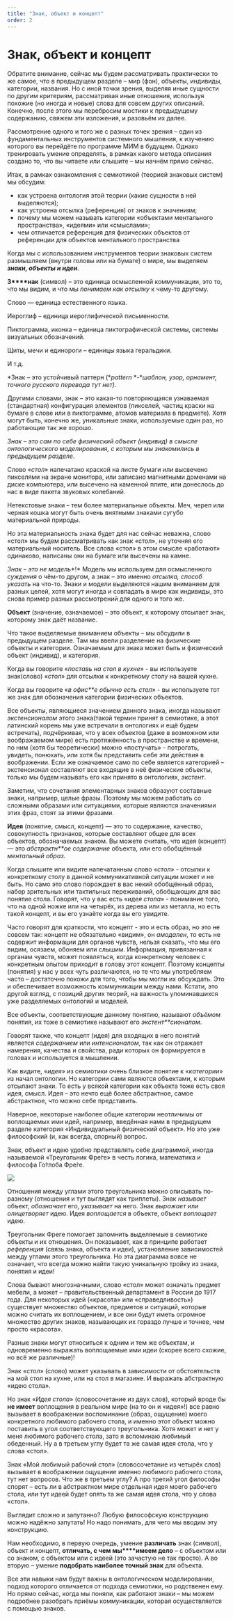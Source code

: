 ```yaml
---
title: "Знак, объект и концепт"
order: 2
---
```


# Знак, объект и концепт

Обратите внимание, сейчас мы будем рассматривать практически то же самое, что в предыдущем разделе – мир (фон), объекты, индивиды, категории, названия. Но с иной точки зрения, выделяя иные сущности по другим критериям, рассматривая иные отношения, используя похожие (но иногда и новые) слова для совсем других описаний. Конечно, после этого мы перебросим мостики к предыдущему содержанию, свяжем эти изложения, и разовьём их далее.

Рассмотрение одного и того же с разных точек зрения – один из фундаментальных инструментов системного мышления, к изучению которого вы перейдёте по программе МИМ в будущем. Однако тренировать умение определять, в рамках какого метода описания создано то, что вы читаете или слышите – мы начнём прямо сейчас.

Итак, в рамках ознакомления с семиотикой (теорией знаковых систем) мы обсудим:

* как устроена онтология этой теории (какие сущности в ней выделяются);
* как устроена отсылка (референция) от знаков к значениям;
* почему мы можем называть категории «объектами ментального пространства», «идеями» или «смыслами»;
* чем отличается референция для физических объектов от референции для объектов ментального пространства

Когда мы с использованием инструментов теории знаковых систем размышляем (внутри головы или на бумаге) о мире, мы выделяем ***знаки, объекты и идеи***.

**З****нак** (символ) – это единица осмысленной коммуникации, это то, что мы видим, и что мы *понимаем как отсылку* к чему-то другому.

Слово — единица естественного языка.

Иероглиф – единица иероглифической письменности.

Пиктограмма, иконка – единица пиктографической системы, системы визуальных обозначений.

Щиты, мечи и единороги – единицы языка геральдики.

И т.д.

*Знак – это устойчивый паттерн (**pattern* *-**шаблон, узор, орнамент, точного русского перевода тут нет).*

Другими словами, знак – это какая-то повторяющаяся узнаваемая (стандартная) конфигурация элементов (пикселей, частиц краски на бумаге в слове или в пиктограмме, атомов материала в предмете). Хотя могут быть, конечно же, уникальные знаки, используемые один раз, но работающие так же хорошо.

*Знак –* *это* *сам по себе* *физический объект (индивид) в смысле онтологического моделирования, с которым мы знакомились в предыдущем разделе*.

Слово «*стол*» напечатано краской на листе бумаги или высвечено пикселями на экране монитора, или записано магнитными доменами на диске компьютера, или высечено на каменной плите, или донеслось до нас в виде пакета звуковых колебаний.

Нетекстовые знаки – тем более материальные объекты. Меч, череп или черная кошка могут быть очень внятными знаками сугубо материальной природы.

Но эта материальность знака будет для нас сейчас неважна, слово «стол» мы будем рассматривать как знак «стол», не уточняя его материальный носитель. Все слова «стол» в этом смысле «работают» одинаково, написаны они на бумаге или высечены на камне.

*Знак – это не модель**!* Модель мы используем для осмысленного *суждения* о чём-то другом, а знак – это именно *отсылка, способ указать* на что-то. Знаки и модели выделяются нашим вниманием для разных целей, хотя могут иногда и совпадать в мире как индивиды, это снова пример разных рассмотрений для одного и того же.

**Объект** (значение, означаемое) – это объект, к которому отсылает знак, которому знак даёт название.

Что такое выделяемые вниманием объекты – мы обсудили в предыдущем разделе. Там мы ввели разделение на физические объекты и категории. Означаемым для знака может быть и физический объект (индивид), и категория.

Когда вы говорите «*поставь на стол в кухне*» - вы используете знак(слово) «*стол*» для отсылки к конкретному столу на вашей кухне.

Когда вы говорите «*в офис**е* *обычно* *есть* *стол*» - вы используете тот же знак для обозначения категории физических объектов.

Все объекты, являющиеся значением данного знака, иногда называют *экстенсионалом* этого знака(такой термин принят в семиотике, а этот латинский корень мы уже встречали в онтологиях и ещё будем встречать), подчёркивая, что у всех объектов (даже в возможном или воображаемом мире) есть протяжённость в пространстве и времени, по ним (хотя бы теоретически) можно «постучать» - потрогать, увидеть, понюхать, или хотя бы представить себе эти действия в воображении. Если же означаемое само по себе является категорией – экстенсионал составляют все входящие в неё физические объекты, только мы будем называть его как принято в онтологиях, *экстент*.

Заметим, что сочетания элементарных знаков образуют составные знаки, например, целые фразы. Поэтому мы можем работать со сложными образами или ситуациями, которые являются значениями этих фраз, стоят за этими фразами.

**Идея** (понятие, смысл, концепт) — это то содержание, качество, совокупность признаков, которые составляют общее для всех объектов, обозначаемых знаком. Вы можете считать, что идея (концепт) — это *абстрактн**ое содержание* объекта, или его обобщённый *ментальный образ.*

Когда слышите или видите напечатанным слово «*стол*» - отсылки к конкретному столу в данной коммуникативной ситуации может и не быть. Но само это слово порождает в вас некий обобщённый образ, набор зрительных или тактильных переживаний, обобщающих для вас понятие стола. Говорят, что у вас есть «*идея стола*» - понимание того, что на одной ножке или на четырёх, из дерева или из металла, но есть такой концепт, и вы его узнаёте когда вы его увидите.

Часто говорят для краткости, что концепт - это и есть образ, но это не совсем так: концепт не обязательно «видим», он *амодален*, то есть не содержит информации для органов чувств, нельзя сказать, что мы его видим, осязаем, обоняем или слышим. Информация, привязанная к органам чувств, может появляться, когда конкретному человек с конкретным опытом приходит в голову этот концепт. Поэтому концепты (понятия) у нас у всех чуть различаются, но те что мы употребляем часто – достаточно похожи для того, чтобы мы могли их обсуждать. Это и обеспечивает возможность коммуникации между нами. Кстати, это другой взгляд, с позиций других теорий, на важность упоминавшихся уже разделяемых онтологий и моделей.

Все объекты, соответствующие данному понятию, называют *объёмом* понятия, их тоже в семиотике называют его *экстент**сионалом*.

Говорят также, что концепт (идея) для входящих в него понятий является *содержанием* или *интенсионалом*, так как он отражает намерения, качества и свойства, ради которых он формируется в головах и используется в мышлении.

Как видите, «*идея*» из семиотики очень близкое понятие к «*категории*» из начал онтологии. Но категории сами являются объектами, к которым отсылают знаки. То есть у всякой категории как объекта тоже есть своя идея, смысл. Идея – это нечто ещё более абстрактное, самое абстрактное, что можно себе представить.

Наверное, некоторые наиболее общие категории неотличимы от воплощаемых ими идей, например, введённая нами в предыдущем разделе категория «Индивидуальный физический объект». Но это уже философский (и, как всегда, спорный) вопрос.

Знак, объект и идею удобно представлять себе диаграммой, иногда называемой «Треугольник Фре́ге» в честь логика, математика и философа Го́тлоба Фре́ге.

![](/ru/professional/rational-work/6.png)

Отношения между углами этого треугольника можно описывать по-разному (отношения и тут выглядят как триплеты). Знак *называет* объект, *обозначает* его, *указывает* на него. Знак *выражает* или *олицетворяет* идею. Идея *воплощается* в объекте, объект *воплощает* идею.

Треугольник Фреге помогает запомнить выделяемые в семиотике объекты и их отношения. Он показывает, как в принципе работает *референция* (связь знака, объекта и идеи), установление зависимостей между углами этого треугольника. Но эта диаграмма вовсе не означает, что всегда можно найти такую уникальную тройку из знака, понятия и идеи!

Слова бывают многозначными, слово «стол» может означать предмет мебели, а может – правительственный департамент в России до 1917 года. Для некоторых идей («красота» или «справедливость») существует множество объектов, предметов и ситуаций, которые можно считать их воплощением, и все они будут иметь огромное множество других знаков, называющих их гораздо лучше и точнее, чем просто «красота».

Разные знаки могут относиться к одним и тем же объектам, и одновременно выражать воплощаемые ими идеи (скорее всего схожие, но всё же различные)!

Знак «*стол*» (слово) может указывать в зависимости от обстоятельств на мой стол на кухне, или на стол в магазине. И выражать абстрактную «идею стола».

Но знак «*Идея стола*» (словосочетание из двух слов), который вроде бы **не имеет** воплощения в реальном мире (на то он и «идея»!) все равно вызывает в воображении воспоминание (образ, ощущение) моего конкретного любимого рабочего стола, и именно этот объект можно поставить в угол соответствующего треугольника. Хотя может и нет у меня любимого рабочего стола, зато я вспоминаю любимый обеденный. Ну а в третьем углу будет та же самая идея стола, что у слова «стол».

Знак «Мой любимый рабочий стол» (словосочетание из четырёх слов) вызывает в воображении ощущение именно любимого рабочего стола, тут нет вопросов. Что же в третьем углу? А про третий угол философы спорят – есть ли в абстрактном мире отдельная идея моего рабочего стола, или тут идеей будет опять та же самая идея стола, что у слова «стол».

Выглядит сложно и запутанно? Любую философскую конструкцию можно надёжно запутать! Но надо понимать, для чего мы вводим эту конструкцию.

Нам необходимо, в первую очередь, умение **различать** знак (символ), объект и концепт, **отличать, с чем мы****имеем дело** – с объектом или со знаком, с объектом или с идеей (это зачастую не так просто). А во вторую – умение **подобрать наиболее точный знак** для объекта.

Все эти навыки нам будут важны в онтологическом моделировании, подход которого отличается от подхода семиотики, но родственен ему. Но прямо сейчас, когда мы поняли, как работают знаки – мы можем подробнее разобрать приёмы коммуникации, которая осуществляется с помощью знаков.